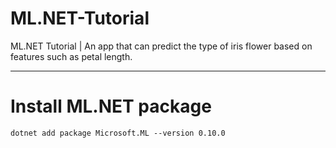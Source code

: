 # ML.NET-Tutorial
ML.NET Tutorial | An app that can predict the type of iris flower based on features such as petal length.
***
# Install ML.NET package
`dotnet add package Microsoft.ML --version 0.10.0`
